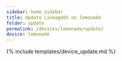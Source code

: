 ```yaml
---
sidebar: home_sidebar
title: Update LineageOS on lemonade
folder: update
permalink: /devices/lemonade/update/
device: lemonade
---
```

{% include templates/device_update.md %}
